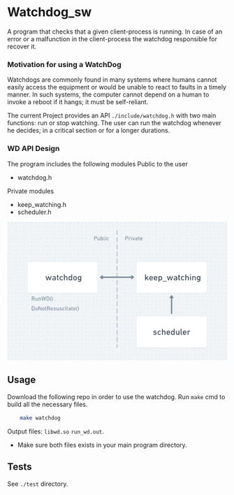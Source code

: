 # Watchdog_sw
A program that checks that a given client-process is running. In case of an error or a malfunction in the client-process the watchdog responsible for recover it.


### Motivation for using a WatchDog
Watchdogs are commonly found in many systems where humans cannot easily access the equipment or would be unable to react to faults in a timely manner. In such systems, the computer cannot depend on a human to invoke a reboot if it hangs; it must be self-reliant.

The current Project provides an API `./include/watchdog.h` with two main functions: run or stop watching. The user can run the watchdog whenever he decides; in a critical section or for a longer durations.


### WD API Design
The program includes the following modules
Public to the user
- watchdog.h

Private modules
- keep_watching.h
- scheduler.h


![API modules](https://github.com/liadraz/Watchdog_sw/blob/main/docs_info/modules.png)



## Usage
Download the following repo in order to use the watchdog.
Run `make` cmd to build all the necessary files.

```bash
    make watchdog
```

Output files: `libwd.so` `run_wd.out`.

* Make sure both files exists in your main program directory.



## Tests
See `./test` directory.

